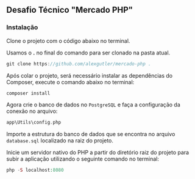 ## Desafio Técnico "Mercado PHP"


### Instalação

Clone o projeto com o código abaixo no terminal.

Usamos o **.** no final do comando para ser clonado na pasta atual.

```c
git clone https://github.com/alexgutler/mercado-php .
```

Após colar o projeto, será necessário instalar as dependências do Composer, execute o comando abaixo no terminal:

```php
composer install
```

Agora crie o banco de dados no `PostgreSQL` e faça a configuração da conexão no arquivo:

```php
app\Utils\config.php
```

Importe a estrutura do banco de dados que se encontra no arquivo `database.sql` localizado na raiz do projeto.

Inicie um servidor nativo do PHP a partir do diretório raiz do projeto para subir a aplicação utilizando o seguinte comando no terminal:

```php
php -S localhost:8080
```


